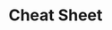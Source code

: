 ---
layout: document
title: Cheat Sheet
longTitle: MXFramework Cheat Sheet
description: Five minutes to know the ticks of using MXFramework.
group: document references
weight: 4
---